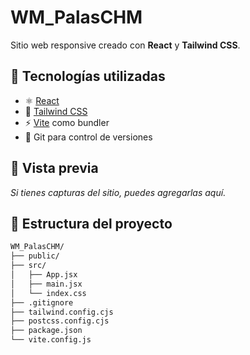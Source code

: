 # WM_PalasCHM

Sitio web responsive creado con **React** y **Tailwind CSS**.

## 🚀 Tecnologías utilizadas

- ⚛️ [React](https://reactjs.org/)
- 💨 [Tailwind CSS](https://tailwindcss.com/)
- ⚡ [Vite](https://vitejs.dev/) como bundler
- 🧪 Git para control de versiones

## 📸 Vista previa

_Si tienes capturas del sitio, puedes agregarlas aquí._

## 📁 Estructura del proyecto

```bash
WM_PalasCHM/
├── public/
├── src/
│   ├── App.jsx
│   ├── main.jsx
│   └── index.css
├── .gitignore
├── tailwind.config.cjs
├── postcss.config.cjs
├── package.json
└── vite.config.js
